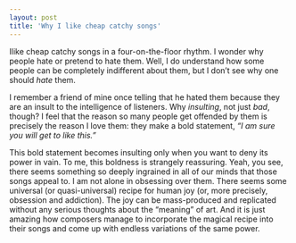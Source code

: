 ```yaml
--- 
layout: post 
title: 'Why I like cheap catchy songs' 
---
```


Ilike cheap catchy songs in a four-on-the-floor rhythm. I wonder why people hate or pretend to hate them. Well, I do understand how some people can be completely indifferent about them, but I don’t see why one should *hate* them.

I remember a friend of mine once telling that he hated them because they are an insult to the intelligence of listeners. Why *insulting*, not just *bad*, though? I feel that the reason so many people get offended by them is precisely the reason I love them: they make a bold statement, *“I am sure you will get to like this.”*

This bold statement becomes insulting only when you want to deny its power in vain. To me, this boldness is strangely reassuring. Yeah, you see, there seems something so deeply ingrained in all of our minds that those songs appeal to. I am not alone in obsessing over them. There seems some universal (or quasi-universal) recipe for human joy (or, more precisely, obsession and addiction). The joy can be mass-produced and replicated without any serious thoughts about the “meaning” of art. And it is just amazing how composers manage to incorporate the magical recipe into their songs and come up with endless variations of the same power.

